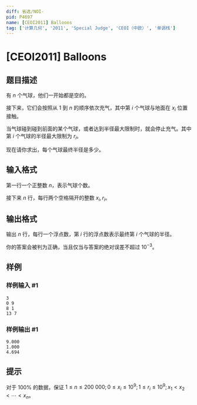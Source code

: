 ```yaml
---
diff: 省选/NOI-
pid: P4697
name: [CEOI2011] Balloons
tag: ['计算几何', '2011', 'Special Judge', 'CEOI（中欧）', '单调栈']
---
```

# [CEOI2011] Balloons
## 题目描述

有 $n$ 个气球，他们一开始都是空的。

接下来，它们会按照从 $1$ 到 $n$ 的顺序依次充气，其中第 $i$ 个气球与地面在 $x_i$ 位置接触。

当气球碰到碰到前面的某个气球，或者达到半径最大限制时，就会停止充气。其中第 $i$ 个气球的半径最大限制为 $r_i$。

现在请你求出，每个气球最终半径是多少。
## 输入格式

第一行一个正整数 $n$，表示气球个数。

接下来 $n$ 行，每行两个空格隔开的整数 $x_i,r_i$。
## 输出格式

输出 $n$ 行，每行一个浮点数，第 $i$ 行的浮点数表示最终第 $i$ 个气球的半径。

你的答案会被判为正确，当且仅当与答案的绝对误差不超过 $10^{-3}$​​。
## 样例

### 样例输入 #1
```
3
0 9
8 1
13 7
```
### 样例输出 #1
```
9.000
1.000
4.694
```
## 提示

对于 $100\%$ 的数据，保证 $1\le n\le 200\ 000;0\le x_i\le 10^9;1\le r_i\le 10^9;x_1< x_2< \cdots < x_n$。

